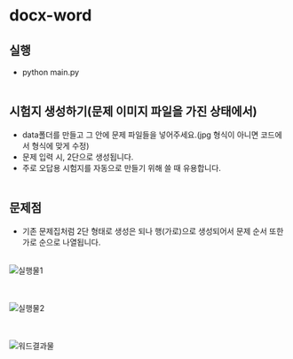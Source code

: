 # docx-word

## 실행
- python main.py
<br><br>

## 시험지 생성하기(문제 이미지 파일을 가진 상태에서)
- data폴더를 만들고 그 안에 문제 파일들을 넣어주세요.(jpg 형식이 아니면 코드에서 형식에 맞게 수정)
- 문제 입력 시, 2단으로 생성됩니다.
- 주로 오답용 시험지를 자동으로 만들기 위해 쓸 때 유용합니다.
<br><br>

## 문제점
- 기존 문제집처럼 2단 형태로 생성은 되나 행(가로)으로 생성되어서 문제 순서 또한 가로 순으로 나열됩니다.
<br><br>

![실행물1](https://user-images.githubusercontent.com/52739724/83047736-bff6bd80-a083-11ea-9077-c184e5917198.PNG)
<br><br><br>

![실행물2](https://user-images.githubusercontent.com/52739724/83047760-c8e78f00-a083-11ea-8f7e-ef7e35e9c865.PNG)
<br><br><br>

![워드결과물](https://user-images.githubusercontent.com/52739724/83047771-cd13ac80-a083-11ea-924a-2f43ad2a3d39.PNG)
<br><br><br>
